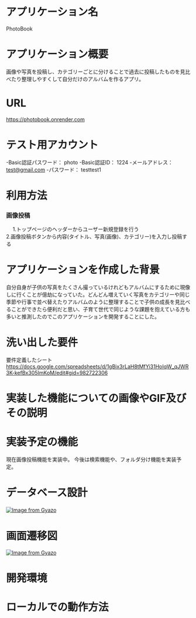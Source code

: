 # アプリケーション名　
PhotoBook
# アプリケーション概要
画像や写真を投稿し、カテゴリーごとに分けることで過去に投稿したものを見比べたり整理しやすくして自分だけのアルバムを作るアプリ。 

# URL
https://photobook.onrender.com  

# テスト用アカウント
-Basic認証パスワード：  photo
-Basic認証ID：  1224
-メールアドレス：   test@gmail.com 
-パスワード：  testtest1

# 利用方法

### 画像投稿
　
1.トップページのヘッダーからユーザー新規登録を行う  
2.画像投稿ボタンから内容(タイトル、写真(画像)、カテゴリー)を入力し投稿する  

# アプリケーションを作成した背景
自分自身が子供の写真をたくさん撮っているけれどもアルバムにするために現像しに行くことが億劫になっていた。どんどん増えていく写真をカテゴリーや同じ季節や行事で並べ替えたりアルバムのように整理することで子供の成長を見比べることができたら便利だと思い、子育て世代で同じような課題を抱えている方も多いと推測したのでこのアプリケーションを開発することにした。

# 洗い出した要件
要件定義したシート  
https://docs.google.com/spreadsheets/d/1gBix3rLaH8tMfYi31HoIqW_qJWR3K-kefBx305ImKoM/edit#gid=982722306

# 実装した機能についての画像やGIF及びその説明

# 実装予定の機能
現在画像投稿機能を実装中。
今後は検索機能や、フォルダ分け機能を実装予定。
# データベース設計
[![Image from Gyazo](https://i.gyazo.com/2ab51ca31c9bab4b517fdef5447057a9.png)](https://gyazo.com/2ab51ca31c9bab4b517fdef5447057a9)　

# 画面遷移図
[![Image from Gyazo](https://i.gyazo.com/7a7c0ffb8a9ab67d3d4bd80cc4a5c802.png)](https://gyazo.com/7a7c0ffb8a9ab67d3d4bd80cc4a5c802)

# 開発環境

# ローカルでの動作方法
